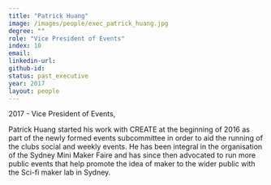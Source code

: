```yaml
---
title: "Patrick Huang"
image: /images/people/exec_patrick_huang.jpg
degree: ""
role: "Vice President of Events"
index: 10
email:
linkedin-url:
github-id:
status: past_executive
year: 2017
layout: people
---
```

2017 - Vice President of Events, 

Patrick Huang started his work with CREATE at the beginning of 2016 as part of the newly formed events subcommittee in order to aid the running of the clubs social and weekly events. He has been integral in the organisation of the Sydney Mini Maker Faire and has since then advocated to run more public events that help promote the idea of maker to the wider public with the Sci-fi maker lab in Sydney.

